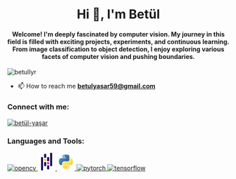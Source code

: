 <h1 align="center">Hi 👋, I'm Betül</h1>
<h4 align="center">Welcome! I'm deeply fascinated by computer vision. My journey in this field is filled with exciting projects, experiments, and continuous learning. From image classification to object detection, I enjoy exploring various facets of computer vision and pushing boundaries.</h4>

<p align="left"> <img src="https://komarev.com/ghpvc/?username=betullyr&label=Profile%20views&color=0e75b6&style=flat" alt="betullyr" /> </p>

- 📫 How to reach me **betulyasar59@gmail.com**

<h3 align="left">Connect with me:</h3>
<p align="left">
<a href="https://linkedin.com/in/betül-yaşar" target="blank"><img align="center" src="https://raw.githubusercontent.com/rahuldkjain/github-profile-readme-generator/master/src/images/icons/Social/linked-in-alt.svg" alt="betül-yaşar" height="30" width="40" /></a>
</p>

<h3 align="left">Languages and Tools:</h3>
<p align="left"> <a href="https://opencv.org/" target="_blank" rel="noreferrer"> <img src="https://www.vectorlogo.zone/logos/opencv/opencv-icon.svg" alt="opencv" width="40" height="40"/> </a> <a href="https://pandas.pydata.org/" target="_blank" rel="noreferrer"> <img src="https://raw.githubusercontent.com/devicons/devicon/2ae2a900d2f041da66e950e4d48052658d850630/icons/pandas/pandas-original.svg" alt="pandas" width="40" height="40"/> </a> <a href="https://www.python.org" target="_blank" rel="noreferrer"> <img src="https://raw.githubusercontent.com/devicons/devicon/master/icons/python/python-original.svg" alt="python" width="40" height="40"/> </a> <a href="https://pytorch.org/" target="_blank" rel="noreferrer"> <img src="https://www.vectorlogo.zone/logos/pytorch/pytorch-icon.svg" alt="pytorch" width="40" height="40"/> </a> <a href="https://www.tensorflow.org" target="_blank" rel="noreferrer"> <img src="https://www.vectorlogo.zone/logos/tensorflow/tensorflow-icon.svg" alt="tensorflow" width="40" height="40"/> </a> </p>


